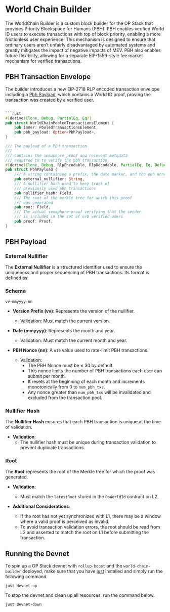 # World Chain Builder

The WorldChain Builder is a custom block builder for the OP Stack that provides Priority Blockspace for Humans (PBH). PBH enables verified World ID users to execute transactions with top of block priority, enabling a more frictionless user experience. This mechanism is designed to ensure that ordinary users aren’t unfairly disadvantaged by automated systems and greatly mitigates the impact of negative impacts of MEV. PBH also enables future flexibility, allowing for a separate EIP-1559-style fee market mechanism for verified transactions.


## PBH Transaction Envelope
The builder introduces a new EIP-2718 RLP encoded transaction envelope including a [Pbh Payload](https://github.com/worldcoin/world-chain/blob/8d60a1e79dbb3be68db075d49b3d0a8a67e45b3e/world-chain-builder/src/pbh/payload.rs#L50), which contains a World ID proof, proving the transaction was created by a verified user.

```rust

```rust
#[derive(Clone, Debug, PartialEq, Eq)]
pub struct WorldChainPooledTransactionsElement {
    pub inner: PooledTransactionsElement,
    pub pbh_payload: Option<PbhPayload>,
}

/// The payload of a PBH transaction
///
/// Contains the semaphore proof and relevent metadata
/// required to to verify the pbh transaction.
#[derive(Clone, Debug, RlpEncodable, RlpDecodable, PartialEq, Eq, Default)]
pub struct PbhPayload {
    /// A string containing a prefix, the date marker, and the pbh nonce
    pub external_nullifier: String,
    /// A nullifier hash used to keep track of
    /// previously used pbh transactions
    pub nullifier_hash: Field,
    /// The root of the merkle tree for which this proof
    /// was generated
    pub root: Field,
    /// The actual semaphore proof verifying that the sender
    /// is included in the set of orb verified users
    pub proof: Proof,
}

```

## PBH Payload

### External Nullifier

The **External Nullifier** is a structured identifier used to ensure the uniqueness and proper sequencing of PBH transactions. Its format is defined as:

### Schema
`vv-mmyyyy-nn`

- **Version Prefix (vv)**: Represents the version of the nullifier.
  - Validation: Must match the current version.

- **Date (mmyyyy)**: Represents the month and year.
  - Validation: Must match the current month and year.

- **PBH Nonce (nn)**: A `u16` value used to rate-limit PBH transactions.
  - Validation: 
    - The PBH Nonce must be ≤ 30 by default.
    - This nonce limits the number of PBH transactions each user can submit per month.
    - It resets at the beginning of each month and increments monotonically from 0 to `num_pbh_txs`.
    - Any nonce greater than `num_pbh_txs` will be invalidated and excluded from the transaction pool.

### Nullifier Hash

The **Nullifier Hash** ensures that each PBH transaction is unique at the time of validation.

- **Validation**: 
  - The nullifier hash must be unique during transaction validation to prevent duplicate transactions.


### Root

The **Root** represents the root of the Merkle tree for which the proof was generated.

- **Validation**: 
  - Must match the `latestRoot` stored in the `OpWorldId` contract on L2.

- **Additional Considerations**: 
  - If the root has not yet synchronized with L1, there may be a window where a valid proof is perceived as invalid.
  - To avoid transaction validation errors, the root should be read from L2 and asserted to match the root on L1 before submitting the transaction.





## Running the Devnet
To spin up a OP Stack devnet with `rollup-boost` and the `world-chain-builder` deployed, make sure that you have [just](https://github.com/casey/just?tab=readme-ov-file) installed and simply run the following command.

```
just devnet-up
```

To stop the devnet and clean up all resources, run the command below.

```
just devnet-down
```
